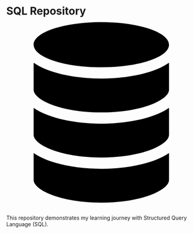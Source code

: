 # SQL Repository <svg id="fi_16340182" enable-background="new 0 0 100 100" viewBox="0 0 100 100" xmlns="http://www.w3.org/2000/svg"><path d="m50 32.1875c-13.6467514 0-27.8634987-2.8666267-35.625-8.3101234v14.2476234c.0000019 4.9589996 13.5529385 11.875 35.625 11.875s35.625-6.9160004 35.625-11.875v-14.2476234c-7.7615051 5.4434967-21.9782486 8.3101234-35.625 8.3101234z"></path><path d="m50 79.6875c-13.6467514 0-27.8634987-2.8666229-35.625-8.3101273v14.2476273c0 4.9589996 13.5529366 11.875 35.625 11.875s35.625-6.9160004 35.625-11.875v-14.2476273c-7.7615051 5.4435044-21.9782486 8.3101273-35.625 8.3101273z"></path><path d="m50 55.9375c-13.6467514 0-27.8634987-2.8666267-35.625-8.3101273v14.2476273c0 4.9589996 13.5529366 11.875 35.625 11.875s35.625-6.9160004 35.625-11.875v-14.2476273c-7.7615051 5.4435006-21.9782486 8.3101273-35.625 8.3101273z"></path><path d="m14.3750019 14.375c0-6.5609369 15.9421845-11.875 35.6249981-11.875s35.625 5.3140631 35.625 11.875-15.9421921 11.875-35.625 11.875-35.6249981-5.3140621-35.6249981-11.875z"></path></svg>

This repository demonstrates my learning journey with Structured Query Language (SQL).
